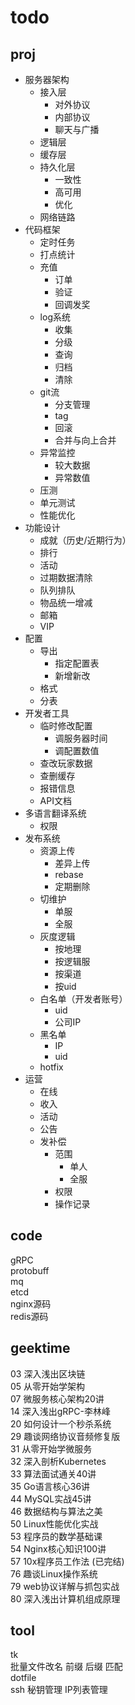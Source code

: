 # todo

## proj

- 服务器架构
  - 接入层
    - 对外协议
    - 内部协议
    - 聊天与广播
  - 逻辑层
  - 缓存层
  - 持久化层
    - 一致性
    - 高可用
    - 优化
  - 网络链路
- 代码框架
  - 定时任务
  - 打点统计
  - 充值
    - 订单
    - 验证
    - 回调发奖
  - log系统
    - 收集
    - 分级
    - 查询
    - 归档
    - 清除
  - git流
    - 分支管理
    - tag
    - 回滚
    - 合并与向上合并
  - 异常监控
    - 较大数据
    - 异常数值
  - 压测
  - 单元测试
  - 性能优化
- 功能设计
  - 成就（历史/近期行为）
  - 排行
  - 活动
  - 过期数据清除
  - 队列排队
  - 物品统一增减
  - 邮箱
  - VIP
- 配置
  - 导出
    - 指定配置表
    - 新增新改
  - 格式
  - 分表
- 开发者工具
  - 临时修改配置
    - 调服务器时间
    - 调配置数值
  - 查改玩家数据
  - 查删缓存
  - 报错信息
  - API文档
- 多语言翻译系统
  - 权限
- 发布系统
  - 资源上传
    - 差异上传
    - rebase
    - 定期删除
  - 切维护
    - 单服
    - 全服
  - 灰度逻辑
    - 按地理
    - 按逻辑服
    - 按渠道
    - 按uid
  - 白名单（开发者账号）
    - uid
    - 公司IP
  - 黑名单
    - IP
    - uid
  - hotfix
- 运营
  - 在线
  - 收入
  - 活动
  - 公告
  - 发补偿
    - 范围
      - 单人
      - 全服
    - 权限
    - 操作记录

## code

gRPC  
protobuff  
mq  
etcd  
nginx源码  
redis源码  

## geektime

03 深入浅出区块链  
05 从零开始学架构  
07 微服务核心架构20讲  
14 深入浅出gRPC-李林峰  
20 如何设计一个秒杀系统  
29 趣谈网络协议音频修复版  
31 从零开始学微服务  
32 深入剖析Kubernetes  
33 算法面试通关40讲  
35 Go语言核心36讲  
44 MySQL实战45讲  
46 数据结构与算法之美  
50 Linux性能优化实战  
53 程序员的数学基础课  
54 Nginx核心知识100讲  
57 10x程序员工作法 (已完结)  
76 趣谈Linux操作系统  
79 web协议详解与抓包实战  
80 深入浅出计算机组成原理  

## tool

tk  
批量文件改名 前缀 后缀 匹配  
dotfile  
ssh 秘钥管理 IP列表管理  
